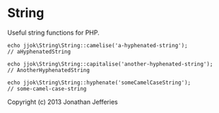 String
======

Useful string functions for PHP.

    echo jjok\String\String::camelise('a-hyphenated-string');
    // aHyphenatedString
    
    echo jjok\String\String::capitalise('another-hyphenated-string');
    // AnotherHyphenatedString
    
    echo jjok\String\String::hyphenate('someCamelCaseString');
    // some-camel-case-string

Copyright (c) 2013 Jonathan Jefferies
